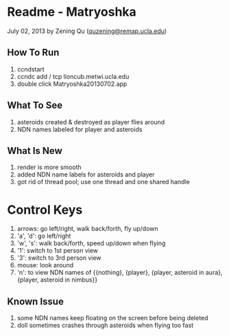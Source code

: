 # Readme - Matryoshka


July 02, 2013
by Zening Qu (quzening@remap.ucla.edu)

## How To Run

1. ccndstart
2. ccndc add / tcp lioncub.metwi.ucla.edu
3. double click Matryoshka20130702.app

## What To See
1. asteroids created & destroyed as player flies around
2. NDN names labeled for player and asteroids

## What Is New
1. render is more smooth
2. added NDN name labels for asteroids and player
3. got rid of thread pool; use one thread and one shared handle


# Control Keys
1. arrows: go left/right, walk back/forth, fly up/down
2. 'a', 'd': go left/right
3. 'w', 's': walk back/forth, speed up/down when flying
4. '1': switch to 1st person view
5. '3': switch to 3rd person view
6. mouse: look around
7. 'n': to view NDN names of {{nothing}, {player}, {player, asteroid in aura}, {player, asteroid in nimbus}}

## Known Issue
1. some NDN names keep floating on the screen before being deleted
2. doll sometimes crashes through asteroids when flying too fast